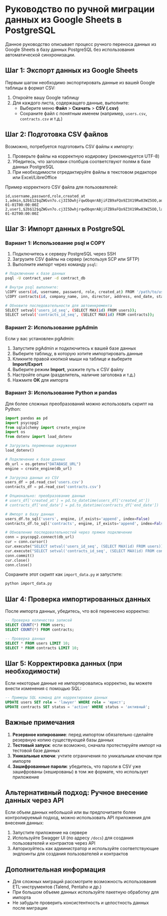 # Руководство по ручной миграции данных из Google Sheets в PostgreSQL

Данное руководство описывает процесс ручного переноса данных из Google Sheets в базу данных PostgreSQL без использования автоматической синхронизации.

## Шаг 1: Экспорт данных из Google Sheets

Первым шагом необходимо экспортировать данные из вашей Google таблицы в формат CSV:

1. Откройте вашу Google таблицу
2. Для каждого листа, содержащего данные, выполните:
   - Выберите меню **Файл** > **Скачать** > **CSV (.csv)**
   - Сохраните файл с понятным именем (например, `users.csv`, `contracts.csv` и т.д.)

## Шаг 2: Подготовка CSV файлов

Возможно, потребуется подготовить CSV файлы к импорту:

1. Проверьте файлы на корректную кодировку (рекомендуется UTF-8)
2. Убедитесь, что заголовки столбцов соответствуют полям в базе данных PostgreSQL
3. При необходимости отредактируйте файлы в текстовом редакторе или Excel/LibreOffice

Пример корректного CSV файла для пользователей:
```
id,username,password,role,created_at
1,admin,$2b$12$qZWGvn7o.cj3I5DwhjrqwObqmrABjiFZB9aFQo9Z3X19Rw83WZ5OO,admin,2023-01-01T00:00:00Z
2,user1,$2b$12$qZWGvn7o.cj3I5DwhjrqwObqmrABjiFZB9aFQo9Z3X19Rw83WZ5OO,lawyer,2023-01-02T00:00:00Z
```

## Шаг 3: Импорт данных в PostgreSQL

### Вариант 1: Использование psql и COPY

1. Подключитесь к серверу PostgreSQL через SSH
2. Загрузите CSV файлы на сервер (используя SCP или SFTP)
3. Выполните импорт через команду `psql`:

```bash
# Подключение к базе данных
psql -U contract_user -d contract_db

# Внутри psql выполните:
\COPY users(id, username, password, role, created_at) FROM '/path/to/users.csv' DELIMITER ',' CSV HEADER;
\COPY contracts(id, company_name, inn, director, address, end_date, status, comments, has_nd, lawyer_id, created_at) FROM '/path/to/contracts.csv' DELIMITER ',' CSV HEADER;

# Обновите последовательности для автоинкремента
SELECT setval('users_id_seq', (SELECT MAX(id) FROM users));
SELECT setval('contracts_id_seq', (SELECT MAX(id) FROM contracts));
```

### Вариант 2: Использование pgAdmin

Если у вас установлен pgAdmin:

1. Запустите pgAdmin и подключитесь к вашей базе данных
2. Выберите таблицу, в которую хотите импортировать данные
3. Кликните правой кнопкой мыши на таблице и выберите **Import/Export**
4. Выберите режим **Import**, укажите путь к CSV файлу
5. Настройте опции (разделитель, наличие заголовка и т.д.)
6. Нажмите **OK** для импорта

### Вариант 3: Использование Python и pandas

Для более сложных преобразований можно использовать скрипт на Python:

```python
import pandas as pd
import psycopg2
from sqlalchemy import create_engine
import os
from dotenv import load_dotenv

# Загрузить переменные окружения
load_dotenv()

# Подключение к базе данных
db_url = os.getenv("DATABASE_URL")
engine = create_engine(db_url)

# Загрузка данных из CSV
users_df = pd.read_csv('users.csv')
contracts_df = pd.read_csv('contracts.csv')

# Опционально: преобразование данных
# users_df['created_at'] = pd.to_datetime(users_df['created_at'])
# contracts_df['end_date'] = pd.to_datetime(contracts_df['end_date'])

# Импорт в базу данных
users_df.to_sql('users', engine, if_exists='append', index=False)
contracts_df.to_sql('contracts', engine, if_exists='append', index=False)

# Обновление последовательностей через прямое подключение
conn = psycopg2.connect(db_url)
cur = conn.cursor()
cur.execute("SELECT setval('users_id_seq', (SELECT MAX(id) FROM users))")
cur.execute("SELECT setval('contracts_id_seq', (SELECT MAX(id) FROM contracts))")
conn.commit()
cur.close()
conn.close()
```

Сохраните этот скрипт как `import_data.py` и запустите:

```bash
python import_data.py
```

## Шаг 4: Проверка импортированных данных

После импорта данных, убедитесь, что всё перенесено корректно:

```sql
-- Проверка количества записей
SELECT COUNT(*) FROM users;
SELECT COUNT(*) FROM contracts;

-- Проверка данных
SELECT * FROM users LIMIT 10;
SELECT * FROM contracts LIMIT 10;
```

## Шаг 5: Корректировка данных (при необходимости)

Если некоторые данные не импортировались корректно, вы можете внести изменения с помощью SQL:

```sql
-- Примеры SQL команд для корректировки данных
UPDATE users SET role = 'lawyer' WHERE role = 'юрист';
UPDATE contracts SET status = 'active' WHERE status = 'активный';
```

## Важные примечания

1. **Резервное копирование**: перед импортом обязательно сделайте резервную копию существующей базы данных
2. **Тестовый запуск**: если возможно, сначала протестируйте импорт на тестовой базе данных
3. **Уникальные ключи**: учтите ограничения по уникальным ключам при импорте
4. **Зашифрованные пароли**: убедитесь, что пароли в CSV уже зашифрованы (хешированы) в том же формате, что использует приложение

## Альтернативный подход: Ручное внесение данных через API

Если объем данных небольшой или вы предпочитаете более контролируемый подход, можно использовать API приложения для внесения данных:

1. Запустите приложение на сервере
2. Используйте Swagger UI (по адресу `/docs`) для создания пользователей и контрактов через API
3. Авторизуйтесь как администратор и используйте соответствующие эндпоинты для создания пользователей и контрактов

## Дополнительная информация

- Для сложных миграций рассмотрите возможность использования ETL-инструментов (Talend, Pentaho и др.)
- При большом объеме данных используйте пакетную обработку для импорта
- Не забудьте проверить консистентность и целостность данных после миграции